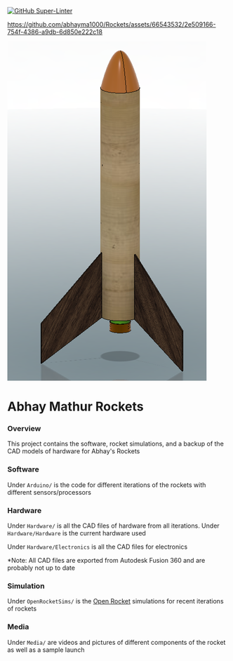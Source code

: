 
[![GitHub Super-Linter](https://github.com/abhayma1000/Rockets/workflows/Lint%20Code%20Base/badge.svg)](https://github.com/marketplace/actions/super-linter)

https://github.com/abhayma1000/Rockets/assets/66543532/2e509166-754f-4386-a9db-6d850e222c18

![Rocket Picture](Media/Outer.png)

# Abhay Mathur Rockets



### Overview

This project contains the software, rocket simulations, and a backup of the CAD models of hardware for Abhay's Rockets

### Software

Under ```Arduino/``` is the code for different iterations of the rockets with different sensors/processors

### Hardware

Under ```Hardware/``` is all the CAD files of hardware from all iterations. Under ```Hardware/Hardware``` is the current hardware used

Under ```Hardware/Electronics``` is all the CAD files for electronics

*Note: All CAD files are exported from Autodesk Fusion 360 and are probably not up to date

### Simulation

Under ```OpenRocketSims/``` is the [Open Rocket](https://openrocket.info/) simulations for recent iterations of rockets

### Media

Under ```Media/``` are videos and pictures of different components of the rocket as well as a sample launch

